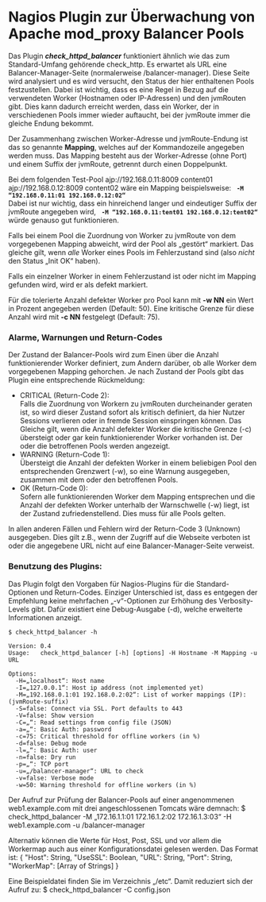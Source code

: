 # Nagios Plugin zur Überwachung von Apache mod_proxy Balancer Pools

Das Plugin ***check_httpd_balancer*** funktioniert ähnlich wie das zum Standard-Umfang gehörende check_http. Es erwartet als URL eine Balancer-Manager-Seite (normalerweise /balancer-manager). Diese Seite wird analysiert und es wird versucht, den Status der hier enthaltenen Pools festzustellen. Dabei ist wichtig, dass es eine Regel in Bezug auf die verwendeten Worker (Hostnamen oder IP-Adressen) und den jvmRouten gibt. Dies kann dadurch erreicht werden, dass ein Worker, der in verschiedenen Pools immer wieder auftaucht, bei der jvmRoute immer die gleiche Endung bekommt.

Der Zusammenhang zwischen Worker-Adresse und jvmRoute-Endung ist das so genannte **Mapping**, welches auf der Kommandozeile angegeben werden muss. Das Mapping besteht aus der Worker-Adresse (ohne Port) und einem Suffix der jvmRoute, getrennt durch einen Doppelpunkt.

Bei dem folgenden Test-Pool
        ajp://192.168.0.11:8009	content01
        ajp://192.168.0.12:8009	content02
wäre ein Mapping beispielsweise: **` -M “192.168.0.11:01 192.168.0.12:02“`**  
Dabei ist nur wichtig, dass ein hinreichend langer und eindeutiger Suffix der jvmRoute angegeben wird, **` -M “192.168.0.11:tent01 192.168.0.12:tent02“`** würde genauso gut funktionieren.

Falls bei einem Pool die Zuordnung von Worker zu jvmRoute von dem vorgegebenen Mapping abweicht, wird der Pool als „gestört“ markiert. Das gleiche gilt, wenn *alle* Worker eines Pools im Fehlerzustand sind (also *nicht* den Status „Init OK“ haben).

Falls ein einzelner Worker in einem Fehlerzustand ist oder nicht im Mapping gefunden wird, wird er als defekt markiert.

Für die tolerierte Anzahl defekter Worker pro Pool kann mit **-w NN** ein Wert in Prozent angegeben werden (Default: 50). Eine kritische Grenze für diese Anzahl wird mit **-c NN** festgelegt (Default: 75).

### Alarme, Warnungen und Return-Codes ###
Der Zustand der Balancer-Pools wird zum Einen über die Anzahl funktionierender Worker definiert, zum Andern darüber, ob alle Worker dem vorgegebenen Mapping gehorchen. Je nach Zustand der Pools gibt das Plugin eine entsprechende Rückmeldung:
* CRITICAL (Return-Code 2):  
Falls die Zuordnung von Workern zu jvmRouten durcheinander geraten ist, so wird dieser Zustand sofort als kritisch definiert, da hier Nutzer Sessions verlieren oder in fremde Session einspringen können. Das Gleiche gilt, wenn die Anzahl defekter Worker die kritische Grenze (-c) übersteigt oder gar kein funktionierender Worker vorhanden ist. Der oder die betroffenen Pools werden angezeigt.
* WARNING (Return-Code 1):  
Übersteigt die Anzahl der defekten Worker in einem beliebigen Pool den entsprechenden Grenzwert (-w), so eine Warnung ausgegeben, zusammen mit dem oder den betroffenen Pools.  
* OK (Return-Code 0):  
Sofern alle funktionierenden Worker dem Mapping entsprechen und die Anzahl der defekten Worker unterhalb der Warnschwelle (-w) liegt, ist der Zustand zufriedenstellend. Dies muss für alle Pools gelten.

In allen anderen Fällen und Fehlern wird der Return-Code 3 (Unknown) ausgegeben. Dies gilt z.B., wenn der Zugriff auf die Webseite verboten ist oder die angegebene URL nicht auf eine Balancer-Manager-Seite verweist.

### Benutzung des Plugins: ###
Das Plugin folgt den Vorgaben für Nagios-Plugins für die Standard-Optionen und Return-Codes. Einziger Unterschied ist, dass es entgegen der Empfehlung keine mehrfachen „-v“-Optionen zur Erhöhung des Verbosity-Levels gibt. Dafür existiert eine Debug-Ausgabe (-d), welche erweiterte Informationen anzeigt.

    $ check_httpd_balancer -h

    Version: 0.4
    Usage:   check_httpd_balancer [-h] [options] -H Hostname -M Mapping -u URL
    
    Options:
      -H=„localhost“: Host name
      -I=„127.0.0.1“: Host ip address (not implemented yet)
      -M=„192.168.0.1:01 192.168.0.2:02“: List of worker mappings (IP):(jvmRoute-suffix)
      -S=false: Connect via SSL. Port defaults to 443
      -V=false: Show version
      -C=„“: Read settings from config file (JSON)
      -a=„“: Basic Auth: password
      -c=75: Critical threshold for offline workers (in %)
      -d=false: Debug mode
      -l=„“: Basic Auth: user
      -n=false: Dry run
      -p=„“: TCP port
      -u=„/balancer-manager“: URL to check
      -v=false: Verbose mode
      -w=50: Warning threshold for offline workers (in %)

Der Aufruf zur Prüfung der Balancer-Pools auf einer angenommenen  web1.example.com mit drei angeschlossenen Tomcats wäre demnach:
    $ check_httpd_balancer -M „172.16.1.1:01 172.16.1.2:02 172.16.1.3:03“ -H web1.example.com -u /balancer-manager

Alternativ können die Werte für Host, Post, SSL und vor allem die Workermap auch aus einer Konfigurationsdatei gelesen werden. Das Format ist:
	{
	  "Host": String,
	  "UseSSL": Boolean,
	  "URL": String,
	  "Port": String,
	  "WorkerMap": [Array of Strings]
	}

Eine Beispieldatei finden Sie im Verzeichnis „/etc“. Damit reduziert sich der Aufruf zu:
    $ check_httpd_balancer -C config.json
